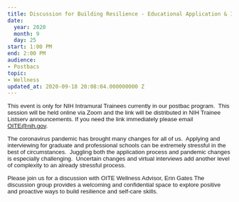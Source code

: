 ```yaml
---
title: Discussion for Building Resilience - Educational Application & Interview Stress
date:
  year: 2020
  month: 9
  day: 25
start: 1:00 PM
end: 2:00 PM
audience:
- Postbacs
topic:
- Wellness
updated_at: 2020-09-18 20:08:04.000000000 Z
---
```

<span style="font-family: arial, helvetica, sans-serif; font-size:
10pt;">This event is only for NIH Intramural Trainees currently in our
postbac program.  This session will be held online via Zoom and the link
will be distributed in NIH Trainee Listserv announcements. If you need
the link immediately please email OITE@nih.gov. </span>

<span style="font-family: arial, helvetica, sans-serif; font-size:
10pt;">The coronavirus pandemic has brought many changes for all of us. 
Applying and interviewing for graduate and professional schools can be
extremely stressful in the best of circumstances.  Juggling both the
application process and pandemic changes is especially challenging. 
Uncertain changes and virtual interviews add another level of complexity
to an already stressful process.  </span>

<span style="font-family: arial, helvetica, sans-serif; font-size:
10pt;">Please join us for a discussion with OITE Wellness Advisor, Erin
Gates The discussion group provides a welcoming and confidential space
to explore positive and proactive ways to build resilience and self-care
skills.</span>

